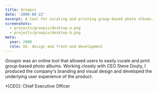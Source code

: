 ```yaml
---
title: Groopix
date: '2008-08-22'
excerpt: A tool for curating and printing group-based photo albums.
screenshots:
  - projects/groopix/desktop-a.png
  - projects/groopix/desktop-b.png
meta:
  year: 2008
  role: UX, design and front-end development
---
```

_Groopix_ was an online tool that allowed users to easily curate and print group-based photo albums. Working closely with CEO Steve Douty, I produced the company's branding and visual design and developed the underlying user experience of the product.

*[CEO]: Chief Executive Officer
